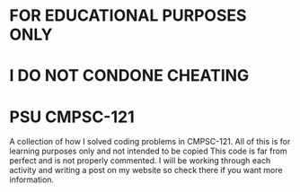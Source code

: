 # FOR EDUCATIONAL PURPOSES ONLY
# I DO NOT CONDONE CHEATING

# PSU CMPSC-121
 A collection of how I solved coding problems in CMPSC-121.
 All of this is for learning purposes only and not intended to be copied
 This code is far from perfect and is not properly commented. I will be
 working through each activity and writing a post on my website so check
 there if you want more information.
